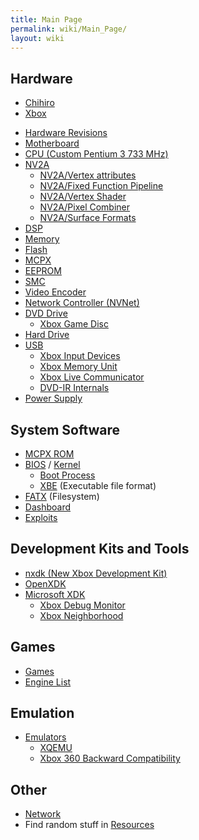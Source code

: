 ```yaml
---
title: Main Page
permalink: wiki/Main_Page/
layout: wiki
---
```


Hardware
--------

-   [Chihiro](/wiki/Chihiro "wikilink")
-   [Xbox](/wiki/Xbox "wikilink")

<!-- -->

-   [Hardware Revisions](/wiki/Hardware_Revisions "wikilink")
-   [Motherboard](/wiki/Motherboard "wikilink")
-   [CPU (Custom Pentium 3 733 MHz)](/wiki/CPU "wikilink")
-   [NV2A](/wiki/NV2A "wikilink")
    -   [NV2A/Vertex attributes](/wiki/NV2A/Vertex_attributes "wikilink")
    -   [NV2A/Fixed Function
        Pipeline](/wiki/NV2A/Fixed_Function_Pipeline "wikilink")
    -   [NV2A/Vertex Shader](/wiki/NV2A/Vertex_Shader "wikilink")
    -   [NV2A/Pixel Combiner](/wiki/NV2A/Pixel_Combiner "wikilink")
    -   [NV2A/Surface Formats](/wiki/NV2A/Surface_Formats "wikilink")
-   [DSP](/wiki/DSP "wikilink")
-   [Memory](/wiki/Memory "wikilink")
-   [Flash](/wiki/Flash "wikilink")
-   [MCPX](/wiki/MCPX "wikilink")
-   [EEPROM](/wiki/EEPROM "wikilink")
-   [SMC](/wiki/SMC "wikilink")
-   [Video Encoder](/wiki/Video_Encoder "wikilink")
-   [Network Controller (NVNet)](/wiki/NVNet "wikilink")
-   [DVD Drive](/wiki/DVD_Drive "wikilink")
    -   [Xbox Game Disc](/wiki/Xbox_Game_Disc "wikilink")
-   [Hard Drive](/wiki/Hard_Drive "wikilink")
-   [USB](/wiki/USB "wikilink")
    -   [Xbox Input Devices](/wiki/Xbox_Input_Devices "wikilink")
    -   [Xbox Memory Unit](/wiki/Xbox_Memory_Unit "wikilink")
    -   [Xbox Live Communicator](/wiki/Xbox_Live_Communicator "wikilink")
    -   [DVD-IR Internals](/wiki/DVD-IR_Internals "wikilink")
-   [Power Supply](/wiki/Power_Supply "wikilink")

System Software
---------------

-   [MCPX ROM](/wiki/MCPX_ROM "wikilink")
-   [BIOS](/wiki/BIOS "wikilink") / [Kernel](Kernel "wikilink")
    -   [Boot Process](/wiki/Boot_Process "wikilink")
    -   [XBE](/wiki/XBE "wikilink") (Executable file format)
-   [FATX](/wiki/FATX "wikilink") (Filesystem)
-   [Dashboard](/wiki/Dashboard "wikilink")
-   [Exploits](/wiki/Exploits "wikilink")

Development Kits and Tools
--------------------------

-   [nxdk (New Xbox Development Kit)](https://github.com/xqemu/nxdk)
-   [OpenXDK](/wiki/OpenXDK "wikilink")
-   [Microsoft XDK](/wiki/Microsoft_XDK "wikilink")
    -   [Xbox Debug Monitor](/wiki/Xbox_Debug_Monitor "wikilink")
    -   [Xbox Neighborhood](/wiki/Xbox_Neighborhood "wikilink")

Games
-----

-   [Games](/wiki/Category%3AGames "wikilink")
-   [Engine List](/wiki/Engine_List "wikilink")

Emulation
---------

-   [Emulators](/wiki/Emulators "wikilink")
    -   [XQEMU](/wiki/XQEMU "wikilink")
    -   [Xbox 360 Backward
        Compatibility](/wiki/Xbox_360_Backward_Compatibility "wikilink")

Other
-----

-   [Network](/wiki/Network "wikilink")
-   Find random stuff in [Resources](/wiki/Resources "wikilink")

